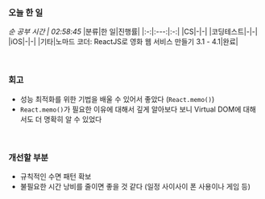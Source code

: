 ### 오늘 한 일
_순 공부 시간 | 02:58:45_
|분류|한 일|진행률|
|:-:|:---:|:-:|
|CS|-|-|
|코딩테스트|-|-|
|iOS|-|-|
|기타|노마드 코더: ReactJS로 영화 웹 서비스 만들기 3.1 - 4.1|완료|

<br>

### 회고
- 성능 최적화를 위한 기법을 배울 수 있어서 좋았다 (`React.memo()`)
- `React.memo()`가 필요한 이유에 대해서 깊게 알아보다 보니 Virtual DOM에 대해서도 더 명확히 알 수 있었다

<br>

### 개선할 부분
- 규칙적인 수면 패턴 확보
- 불필요한 시간 낭비를 줄이면 좋을 것 같다 (일정 사이사이 폰 사용이나 게임 등)
